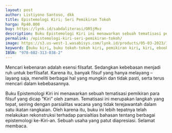 ```yaml
---
layout: post
author: Listiyono Santoso, dkk
title: Epistemologi Kiri; Seri Pemikiran Tokoh
harga: Rp40.000
buy: https://lynk.id/sabdaliterasi/OR5jMvz
description: Buku Epistemologi Kiri ini menawarkan sebuah tematisasi pemikiran para filsuf yang dicap KIRI oleh zaman.
permalink: /epistemologi-kiri-seri-pemikiran-tokoh/
image: https://s3.us-west-1.wasabisys.com/lynk.id/products/05-03-2023/1677979681664_5282506
keyword: [buku kiri, buku tokoh-tokoh kiri, pemikiran kiri, kiri, ebook kiri, buku kiri original murah]
IBSN: "978-602-313-038-2"
---
```

<p>Mencari kebenaran adalah esensi filsafat. Sedangkan kebebasan menjadi ruh untuk berfilsafat. Karena itu, banyak filsuf yang hanya melayang – layang saja, meneliti berbagai hal yang mungkin dan tidak pasti, serta terus mencari dalam kebebasannya.</p><p>Buku Epistemologi Kiri ini menawarkan sebuah tematisasi pemikiran para filsuf yang dicap “Kiri” oleh zaman. Tematisasi ini merupakan langkah yang tepat, seiring dengan parsialitas wacana yang tidak terejawantah dalam satu ikatan rangkaian. Oleh karena itu, buku ini lebih tepatnya telah melakukan rekonstruksi terhadap parsialtias bahasan tentang berbagai epistemologi ke-Kiri-an. Sebuah usaha yang patut diapresiasi. Selamat membaca.</p>
